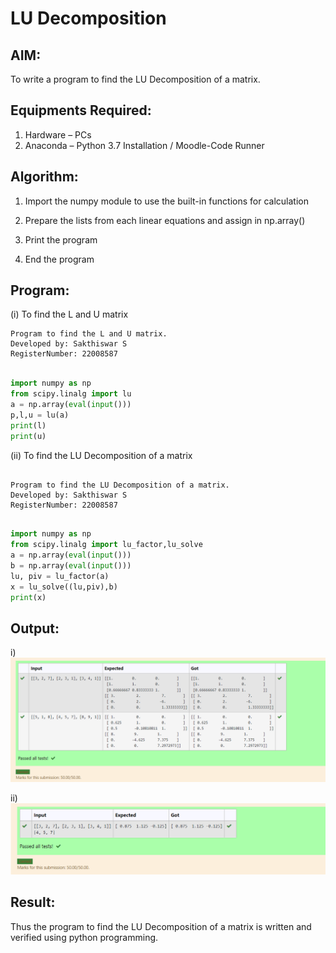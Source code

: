 # LU Decomposition 

## AIM:
To write a program to find the LU Decomposition of a matrix.

## Equipments Required:
1. Hardware – PCs
2. Anaconda – Python 3.7 Installation / Moodle-Code Runner

## Algorithm:

1. Import the numpy module to use the built-in functions for calculation

2. Prepare the lists from each linear equations and assign in np.array()

3. Print the program

4. End the program

## Program:
(i) To find the L and U matrix
```
Program to find the L and U matrix.
Developed by: Sakthiswar S
RegisterNumber: 22008587

```
```python

import numpy as np
from scipy.linalg import lu
a = np.array(eval(input()))
p,l,u = lu(a)
print(l)
print(u)

```
(ii) To find the LU Decomposition of a matrix
```

Program to find the LU Decomposition of a matrix.
Developed by: Sakthiswar S
RegisterNumber: 22008587

```
```python

import numpy as np 
from scipy.linalg import lu_factor,lu_solve
a = np.array(eval(input()))
b = np.array(eval(input()))
lu, piv = lu_factor(a)
x = lu_solve((lu,piv),b)
print(x)

```

## Output:
i)
![model](output1.png)

ii)
![model](output2.png)

## Result:
Thus the program to find the LU Decomposition of a matrix is written and verified using python programming.

